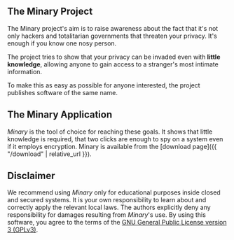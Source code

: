 ## The Minary Project

The Minary project's aim is to raise awareness about the fact that it's not only hackers and totalitarian governments that threaten your privacy. It's enough if you know one nosy person.

The project tries to show that your privacy can be invaded even with **little knowledge**, allowing anyone to gain access to a stranger's most intimate information.

To make this as easy as possible for anyone interested, the project publishes software of the same name.

## The Minary Application 

_Minary_ is the tool of choice for reaching these goals. It shows that little knowledge is required, that two clicks are enough to spy on a system even if it employs encryption. Minary is available from the [download page]({{ "/download" | relative_url }}).

## Disclaimer

We recommend using _Minary_ only for educational purposes inside closed and secured systems. It is your own responsibility to learn about and correctly apply the relevant local laws. The authors explicitly deny any responsibility for damages resulting from _Minary_'s use. By using this software, you agree to the terms of the [GNU General Public License version 3 (GPLv3)](https://github.com/Minary/Minary/blob/master/LICENSE.md).
